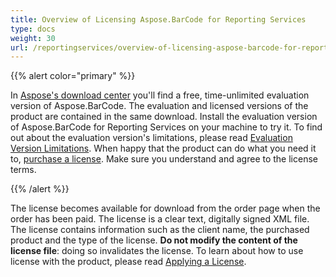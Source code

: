 ```yaml
---
title: Overview of Licensing Aspose.BarCode for Reporting Services
type: docs
weight: 30
url: /reportingservices/overview-of-licensing-aspose-barcode-for-reporting-services/
---
```


{{% alert color="primary" %}} 

In [Aspose's download center](http://www.aspose.com/community/files/52/ssrs-rendering-extensions/aspose.barcode-for-reporting-services/default.aspx) you'll find a free, time-unlimited evaluation version of Aspose.BarCode. The evaluation and licensed versions of the product are contained in the same download. Install the evaluation version of Aspose.BarCode for Reporting Services on your machine to try it. To find out about the evaluation version's limitations, please read [Evaluation Version Limitations](/barcode/reportingservices/evaluation-version-limitations/). When happy that the product can do what you need it to, [purchase a license](http://www.aspose.com/purchase/order-online-step-1-of-8.aspx). Make sure you understand and agree to the license terms. 

{{% /alert %}} 

The license becomes available for download from the order page when the order has been paid. The license is a clear text, digitally signed XML file. The license contains information such as the client name, the purchased product and the type of the license. **Do not modify the content of the license file**: doing so invalidates the license. To learn about how to use license with the product, please read [Applying a License](/barcode/reportingservices/applying-a-license/).
